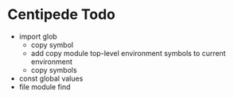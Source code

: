 # Centipede Todo
* import glob
  * copy symbol
  * add copy module top-level environment symbols to current environment
  * copy symbols
* const global values
* file module find
